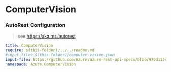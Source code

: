 # ComputerVision
### AutoRest Configuration
> see https://aka.ms/autorest

``` yaml
title: ComputerVision
require: $(this-folder)/../../readme.md
#input-file: $(this-folder)/computer-vision.json
input-file: https://github.com/Azure/azure-rest-api-specs/blob/970d113c9e74ff4d9556e9c7c2d19ccaecf2035a/specification/cognitiveservices/data-plane/ComputerVision/stable/v3.0/ComputerVision.json
namespace: Azure.ComputerVision
```
